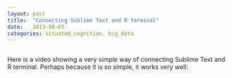 ```yaml
---
layout: post
title:  "Connecting Sublime Text and R terminal"
date:   2013-08-03
categories: situated_cognition, big_data
---
```


![]()

Here is a video showing a very simple way of connecting Sublime Text and R terminal. Perhaps because it is so simple, it works very well: